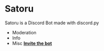 # Satoru
Satoru is a Discord Bot made with discord.py
- Moderation
- Info 
- Misc
**[Invite the bot](https://discordapp.com/api/oauth2/authorize?client_id=635044836830871562&permissions=321606&scope=bot)**
